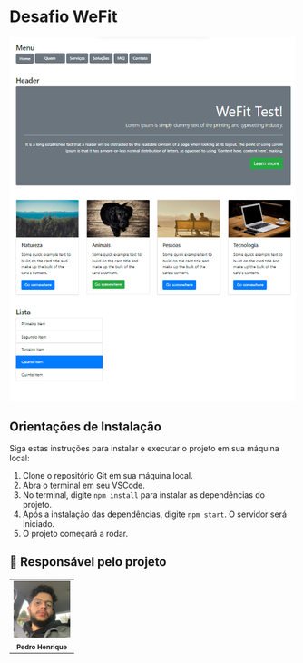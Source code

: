 # Desafio WeFit

![Imagem do Projeto](./printscreen.png)

## Orientações de Instalação

Siga estas instruções para instalar e executar o projeto em sua máquina local:

1. Clone o repositório Git em sua máquina local.
2. Abra o terminal em seu VSCode.
3. No terminal, digite `npm install` para instalar as dependências do projeto.
4. Após a instalação das dependências, digite `npm start`. O servidor será iniciado.
5. O projeto começará a rodar.

## 🤝 Responsável pelo projeto



<table>
  <tr>
    <td align="center">
      <a href="#">
      <img src="./profile-picture.png" width="100px;" alt="Foto do Pedro no GitHub"/><br>
        <sub>
          <b> Pedro Henrique</b>
        </sub>
      </a>
    </td>
  </tr>
</table>